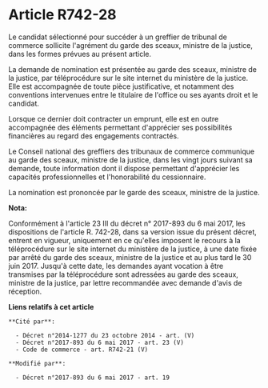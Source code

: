 # Article R742-28

Le candidat sélectionné pour succéder à un greffier de tribunal de commerce sollicite l'agrément du garde des sceaux,
ministre de la justice, dans les formes prévues au présent article.

La demande de nomination est présentée au garde des sceaux, ministre de la justice, par téléprocédure sur le site internet du
ministère de la justice. Elle est accompagnée de toute pièce justificative, et notamment des conventions intervenues entre le
titulaire de l'office ou ses ayants droit et le candidat.

Lorsque ce dernier doit contracter un emprunt, elle est en outre accompagnée des éléments permettant d'apprécier ses
possibilités financières au regard des engagements contractés.

Le Conseil national des greffiers des tribunaux de commerce communique au garde des sceaux, ministre de la justice, dans les
vingt jours suivant sa demande, toute information dont il dispose permettant d'apprécier les capacités professionnelles et
l'honorabilité du cessionnaire.

La nomination est prononcée par le garde des sceaux, ministre de la justice.

**Nota:**

Conformément à l'article 23 III du décret n° 2017-893 du 6 mai 2017, les dispositions de l'article R. 742-28, dans sa version
issue du présent décret, entrent en vigueur, uniquement en ce qu'elles imposent le recours à la téléprocédure sur le site
internet du ministère de la justice, à une date fixée par arrêté du garde des sceaux, ministre de la justice et au plus tard
le 30 juin 2017. Jusqu'à cette date, les demandes ayant vocation à être transmises par la téléprocédure sont adressées au
garde des sceaux, ministre de la justice, par lettre recommandée avec demande d'avis de réception.

**Liens relatifs à cet article**

	**Cité par**:

	  - Décret n°2014-1277 du 23 octobre 2014 - art. (V)
	  - Décret n°2017-893 du 6 mai 2017 - art. 23 (V)
	  - Code de commerce - art. R742-21 (V)

	**Modifié par**:

	  - Décret n°2017-893 du 6 mai 2017 - art. 19

